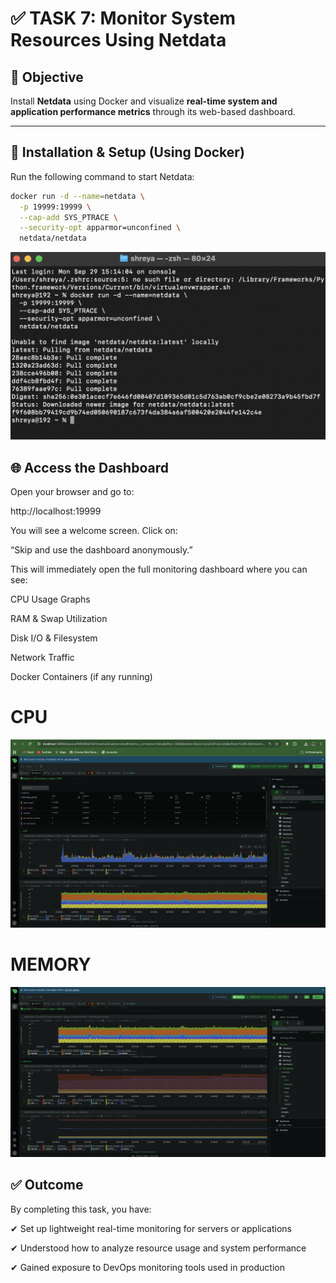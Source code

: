 # ✅ TASK 7: Monitor System Resources Using Netdata

## 🎯 Objective
Install **Netdata** using Docker and visualize **real-time system and application performance metrics** through its web-based dashboard.

---

## 🚀 Installation & Setup (Using Docker)

Run the following command to start Netdata:

```bash
docker run -d --name=netdata \
  -p 19999:19999 \
  --cap-add SYS_PTRACE \
  --security-opt apparmor=unconfined \
  netdata/netdata
```
![Install Dependencies](screenshots/docker.png)
## 🌐 Access the Dashboard

Open your browser and go to:

http://localhost:19999

You will see a welcome screen.
Click on:

“Skip and use the dashboard anonymously.”

This will immediately open the full monitoring dashboard where you can see:

CPU Usage Graphs

RAM & Swap Utilization

Disk I/O & Filesystem

Network Traffic

Docker Containers (if any running)

# CPU
![Install Dependencies](screenshots/cpu.png)

# MEMORY
![Install Dependencies](screenshots/memory.png)

## ✅ Outcome

By completing this task, you have:

✔ Set up lightweight real-time monitoring for servers or applications

✔ Understood how to analyze resource usage and system performance

✔ Gained exposure to DevOps monitoring tools used in production
